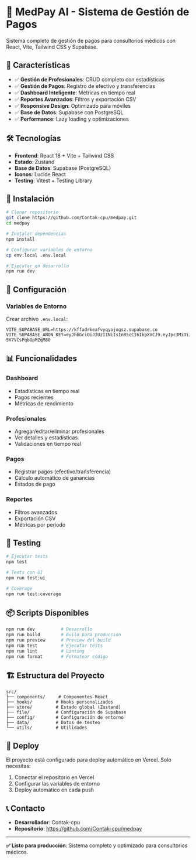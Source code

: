 # 🚀 MedPay AI - Sistema de Gestión de Pagos

Sistema completo de gestión de pagos para consultorios médicos con React, Vite, Tailwind CSS y Supabase.

## 🎯 Características

- ✅ **Gestión de Profesionales**: CRUD completo con estadísticas
- ✅ **Gestión de Pagos**: Registro de efectivo y transferencias
- ✅ **Dashboard Inteligente**: Métricas en tiempo real
- ✅ **Reportes Avanzados**: Filtros y exportación CSV
- ✅ **Responsive Design**: Optimizado para móviles
- ✅ **Base de Datos**: Supabase con PostgreSQL
- ✅ **Performance**: Lazy loading y optimizaciones

## 🛠️ Tecnologías

- **Frontend**: React 18 + Vite + Tailwind CSS
- **Estado**: Zustand
- **Base de Datos**: Supabase (PostgreSQL)
- **Iconos**: Lucide React
- **Testing**: Vitest + Testing Library

## 🚀 Instalación

```bash
# Clonar repositorio
git clone https://github.com/Contak-cpu/medpay.git
cd medpay

# Instalar dependencias
npm install

# Configurar variables de entorno
cp env.local .env.local

# Ejecutar en desarrollo
npm run dev
```

## 🔧 Configuración

### Variables de Entorno

Crear archivo `.env.local`:

```env
VITE_SUPABASE_URL=https://kffadrkeafvyqyojogsz.supabase.co
VITE_SUPABASE_ANON_KEY=eyJhbGciOiJIUzI1NiIsInR5cCI6IkpXVCJ9.eyJpc3MiOiJzdXBhYmFzZSIsInJlZiI6ImtmZmFkcmtlYWZ2eXF5b2pvZ3N6Iiwicm9sZSI6ImFub24iLCJpYXQiOjE3NTIxMTcwOTAsImV4cCI6MjA2NzY5MzA5MH0.oNF2xPAASfmNzwVJIlSgTWCoT-5V7VCsPqbOpMZqM80
```

## 📊 Funcionalidades

### Dashboard
- Estadísticas en tiempo real
- Pagos recientes
- Métricas de rendimiento

### Profesionales
- Agregar/editar/eliminar profesionales
- Ver detalles y estadísticas
- Validaciones en tiempo real

### Pagos
- Registrar pagos (efectivo/transferencia)
- Cálculo automático de ganancias
- Estados de pago

### Reportes
- Filtros avanzados
- Exportación CSV
- Métricas por período

## 🧪 Testing

```bash
# Ejecutar tests
npm test

# Tests con UI
npm run test:ui

# Coverage
npm run test:coverage
```

## 📦 Scripts Disponibles

```bash
npm run dev          # Desarrollo
npm run build        # Build para producción
npm run preview      # Preview del build
npm run test         # Ejecutar tests
npm run lint         # Linting
npm run format       # Formatear código
```

## 🏗️ Estructura del Proyecto

```
src/
├── components/     # Componentes React
├── hooks/         # Hooks personalizados
├── store/         # Estado global (Zustand)
├── file/          # Configuración de Supabase
├── config/        # Configuración de entorno
├── data/          # Datos de testeo
└── utils/         # Utilidades
```

## 🚀 Deploy

El proyecto está configurado para deploy automático en Vercel. Solo necesitas:

1. Conectar el repositorio en Vercel
2. Configurar las variables de entorno
3. Deploy automático en cada push

## 📞 Contacto

- **Desarrollador**: Contak-cpu
- **Repositorio**: https://github.com/Contak-cpu/medpay

---

**✅ Listo para producción**: Sistema completo y optimizado para consultorios médicos.